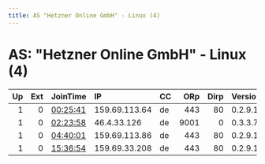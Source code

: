 ```yaml
---
title: AS "Hetzner Online GmbH" - Linux (4)
---
```


# AS: "Hetzner Online GmbH" - Linux (4)

|   Up |   Ext | JoinTime                                                                                            | IP            | CC   |   ORp |   Dirp | Version   | Contact   | Nickname      |   eFamMembers |
|-----:|------:|:----------------------------------------------------------------------------------------------------|:--------------|:-----|------:|-------:|:----------|:----------|:--------------|--------------:|
|    1 |     0 | [00:25:41](https://metrics.torproject.org/rs.html#details/514A16E4FDC4AE90AE9E43C2F8AB869B10F3B023) | 159.69.113.64 | de   |   443 |     80 | 0.2.9.11  | None      | Umbrie        |             1 |
|    1 |     0 | [02:23:58](https://metrics.torproject.org/rs.html#details/D943A8826980AFEAB8273A67034D2B9D1C0770E5) | 46.4.33.126   | de   |  9001 |      0 | 0.3.3.7   | None      | hacktheplanet |             1 |
|    1 |     0 | [04:40:01](https://metrics.torproject.org/rs.html#details/D3361992D5E941697FF66D7CCE5C74DACFC040C4) | 159.69.113.86 | de   |   443 |     80 | 0.2.9.13  | None      | callene       |             1 |
|    1 |     0 | [15:36:54](https://metrics.torproject.org/rs.html#details/5779EC220649A63379736AE3F9C0783256A874F1) | 159.69.33.208 | de   |   443 |     80 | 0.2.9.13  | None      | lularits      |             1 |
